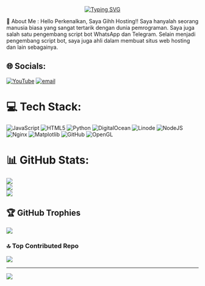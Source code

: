 <p align="center">
<a href="https://git.io/typing-svg">
  <img src="https://readme-typing-svg.demolab.com?font=Fira+Code&pause=1000&width=435&lines=Welcome+To+Github+Gihh+Hosting" alt="Typing SVG" /></a>
  </a>
</p>
💫 About Me : 
Hello Perkenalkan, Saya Gihh Hosting!! Saya hanyalah seorang manusia biasa yang sangat tertarik dengan dunia pemrograman. Saya juga salah satu pengembang script bot WhatsApp dan Telegram. Selain menjadi pengembang script bot, saya juga ahli dalam membuat situs web hosting dan lain sebagainya.


## 🌐 Socials:
[![YouTube](https://img.shields.io/badge/YouTube-%23FF0000.svg?logo=YouTube&logoColor=white)](https://youtube.com/@https://www.youtube.com/@GihhNotDev) [![email](https://img.shields.io/badge/Email-D14836?logo=gmail&logoColor=white)](mailto:gihhdeveloper@gmail.com) 

# 💻 Tech Stack:
![JavaScript](https://img.shields.io/badge/javascript-%23323330.svg?style=for-the-badge&logo=javascript&logoColor=%23F7DF1E) ![HTML5](https://img.shields.io/badge/html5-%23E34F26.svg?style=for-the-badge&logo=html5&logoColor=white) ![Python](https://img.shields.io/badge/python-3670A0?style=for-the-badge&logo=python&logoColor=ffdd54) ![DigitalOcean](https://img.shields.io/badge/DigitalOcean-%230167ff.svg?style=for-the-badge&logo=digitalOcean&logoColor=white) ![Linode](https://img.shields.io/badge/linode-00A95C?style=for-the-badge&logo=linode&logoColor=white) ![NodeJS](https://img.shields.io/badge/node.js-6DA55F?style=for-the-badge&logo=node.js&logoColor=white) ![Nginx](https://img.shields.io/badge/nginx-%23009639.svg?style=for-the-badge&logo=nginx&logoColor=white) ![Matplotlib](https://img.shields.io/badge/Matplotlib-%23ffffff.svg?style=for-the-badge&logo=Matplotlib&logoColor=black) ![GitHub](https://img.shields.io/badge/github-%23121011.svg?style=for-the-badge&logo=github&logoColor=white) ![OpenGL](https://img.shields.io/badge/OpenGL-white?logo=OpenGL&style=for-the-badge)
# 📊 GitHub Stats:
![](https://github-readme-stats.vercel.app/api?username=gihhdeveloper&theme=radical&hide_border=false&include_all_commits=true&count_private=false)<br/>
![](https://nirzak-streak-stats.vercel.app/?user=gihhdeveloper&theme=radical&hide_border=false)<br/>
![](https://github-readme-stats.vercel.app/api/top-langs/?username=gihhdeveloper&theme=radical&hide_border=false&include_all_commits=true&count_private=false&layout=compact)

## 🏆 GitHub Trophies
![](https://github-profile-trophy.vercel.app/?username=gihhdeveloper&theme=radical&no-frame=false&no-bg=true&margin-w=4)

### 🔝 Top Contributed Repo
![](https://github-contributor-stats.vercel.app/api?username=gihhdeveloper&limit=5&theme=radical&combine_all_yearly_contributions=true)

---
[![](https://visitcount.itsvg.in/api?id=gihhdeveloper&icon=4&color=0)](https://visitcount.itsvg.in)

<!-- Proudly created with GPRM ( https://gprm.itsvg.in ) -->
